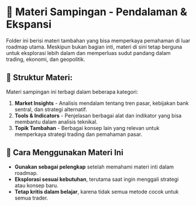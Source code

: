 # 📌 Materi Sampingan - Pendalaman & Ekspansi

Folder ini berisi materi tambahan yang bisa memperkaya pemahaman di luar roadmap utama. Meskipun bukan bagian inti, materi di sini tetap berguna untuk eksplorasi lebih dalam dan memperluas sudut pandang dalam trading, ekonomi, dan geopolitik.

## 🔹 Struktur Materi:
Materi sampingan ini terbagi dalam beberapa kategori:

1. **Market Insights** - Analisis mendalam tentang tren pasar, kebijakan bank sentral, dan strategi alternatif.
2. **Tools & Indicators** - Penjelasan berbagai alat dan indikator yang bisa membantu dalam analisis teknikal.
3. **Topik Tambahan** - Berbagai konsep lain yang relevan untuk memperkaya strategi trading dan pemahaman pasar.

## 🎯 Cara Menggunakan Materi Ini
- **Gunakan sebagai pelengkap** setelah memahami materi inti dalam roadmap.
- **Eksplorasi sesuai kebutuhan**, terutama saat ingin menggali strategi atau konsep baru.
- **Tetap kritis dalam belajar**, karena tidak semua metode cocok untuk semua trader.